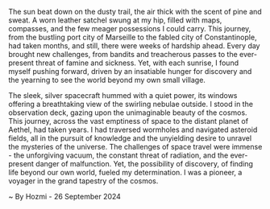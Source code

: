 
The sun beat down on the dusty trail, the air thick with the scent of pine and sweat.  A worn leather satchel swung at my hip, filled with maps, compasses, and the few meager possessions I could carry.  This journey, from the bustling port city of Marseille to the fabled city of Constantinople, had taken months, and still, there were weeks of hardship ahead. Every day brought new challenges, from bandits and treacherous passes to the ever-present threat of famine and sickness. Yet, with each sunrise, I found myself pushing forward, driven by an insatiable hunger for discovery and the yearning to see the world beyond my own small village.

The sleek, silver spacecraft hummed with a quiet power, its windows offering a breathtaking view of the swirling nebulae outside.  I stood in the observation deck, gazing upon the unimaginable beauty of the cosmos.  This journey, across the vast emptiness of space to the distant planet of Aethel, had taken years.  I had traversed wormholes and navigated asteroid fields, all in the pursuit of knowledge and the unyielding desire to unravel the mysteries of the universe.  The challenges of space travel were immense - the unforgiving vacuum, the constant threat of radiation, and the ever-present danger of malfunction. Yet, the possibility of discovery, of finding life beyond our own world, fueled my determination.  I was a pioneer, a voyager in the grand tapestry of the cosmos. 

~ By Hozmi - 26 September 2024
